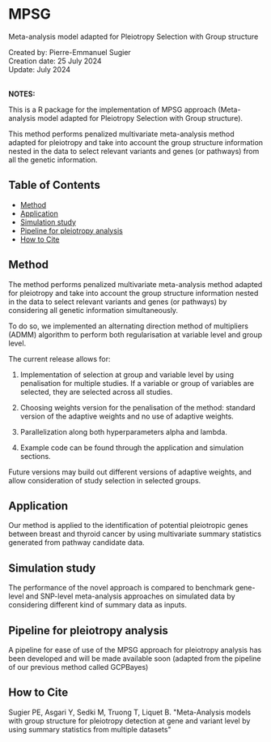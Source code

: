 # MPSG
Meta-analysis model adapted for Pleiotropy Selection with Group structure

Created by: Pierre-Emmanuel Sugier<br>
Creation date: 25 July 2024<br>
Update: July 2024<br>
<br>

**NOTES:**
<br>

This is a R package for the implementation of MPSG approach (Meta-analysis model adapted for Pleiotropy Selection with Group structure). 

This method performs penalized multivariate meta-analysis method adapted for pleiotropy and take into account the group structure information nested in the data to select relevant variants and genes (or pathways) from all the genetic information.


## Table of Contents
- [Method](#method)
- [Application](#application)
- [Simulation study](#simulation-study)
- [Pipeline for pleiotropy analysis](#pipeline)
- [How to Cite](#how-to-cite)

## Method

The method performs penalized multivariate meta-analysis method adapted for pleiotropy and take into account the group structure information nested in the data to select relevant variants and genes (or pathways) by considering all genetic information simultaneously.

To do so, we implemented an alternating direction method of multipliers (ADMM) algorithm to perform both regularisation at variable level and group level.

The current release allows for:

1. Implementation of selection at group and variable level by using penalisation for multiple studies. If a variable or group of variables are selected, they are selected across all studies.

2. Choosing weights version for the penalisation of the method: standard version of the adaptive weights and no use of adaptive weights.

3. Parallelization along both hyperparameters alpha and lambda.

4. Example code can be found through the application and simulation sections. 

Future versions may build out different versions of adaptive weights, and allow consideration of study selection in selected groups.


## Application

Our method is applied to the identification of potential pleiotropic genes between breast and thyroid cancer by using multivariate summary statistics generated from pathway candidate data.

## Simulation study

The performance of the novel approach is compared to benchmark gene-level and SNP-level meta-analysis approaches on simulated data by considering different kind of summary data as inputs.


## Pipeline for pleiotropy analysis 
A pipeline for ease of use of the MPSG approach for pleiotropy analysis has been developed and will be made available soon (adapted from the pipeline of our previous method called GCPBayes)

## How to Cite
Sugier PE, Asgari Y, Sedki M, Truong T, Liquet B. "Meta-Analysis models with group structure for pleiotropy detection at gene and variant level by using summary statistics from multiple datasets"
<br>
<br>
